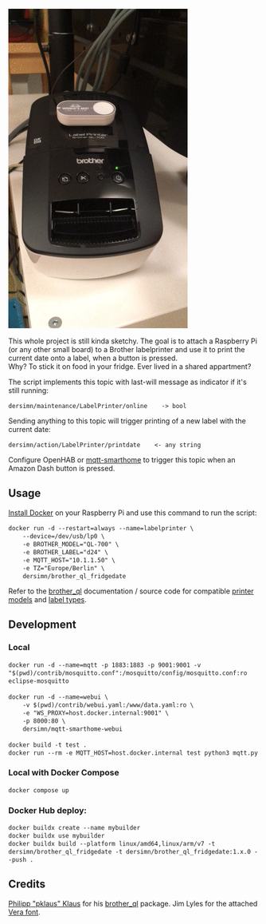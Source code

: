 ![Gif](docs/IMG_8864.TRIM.gif?raw=true)

This whole project is still kinda sketchy. The goal is to attach a Raspberry Pi (or any other small board) to a Brother labelprinter and use it to print the current date onto a label, when a button is pressed.  
Why? To stick it on food in your fridge. Ever lived in a shared appartment?

The script implements this topic with last-will message as indicator if it's still running:

    dersimn/maintenance/LabelPrinter/online    -> bool

Sending anything to this topic will trigger printing of a new label with the current date:

    dersimn/action/LabelPrinter/printdate    <- any string

Configure OpenHAB or [mqtt-smarthome](https://github.com/mqtt-smarthome/mqtt-smarthome) to trigger this topic when an Amazon Dash button is pressed.

## Usage

[Install Docker](https://docs.docker.com/install/linux/docker-ce/debian/#install-using-the-convenience-script) on your Raspberry Pi and use this command to run the script:

    docker run -d --restart=always --name=labelprinter \
        --device=/dev/usb/lp0 \
        -e BROTHER_MODEL="QL-700" \
        -e BROTHER_LABEL="d24" \
        -e MQTT_HOST="10.1.1.50" \
        -e TZ="Europe/Berlin" \
        dersimn/brother_ql_fridgedate

Refer to the [brother_ql](https://github.com/pklaus/brother_ql) documentation / source code for compatible [printer models](https://github.com/pklaus/brother_ql/blob/1cfc7e7302bb3c6ac5632cc478d4c028d7c67a92/brother_ql/models.py#L43) and [label types](https://github.com/pklaus/brother_ql/blob/1cfc7e7302bb3c6ac5632cc478d4c028d7c67a92/brother_ql/labels.py#L81).

## Development

### Local

    docker run -d --name=mqtt -p 1883:1883 -p 9001:9001 -v "$(pwd)/contrib/mosquitto.conf":/mosquitto/config/mosquitto.conf:ro eclipse-mosquitto

    docker run -d --name=webui \
        -v $(pwd)/contrib/webui.yaml:/www/data.yaml:ro \
        -e "WS_PROXY=host.docker.internal:9001" \
        -p 8000:80 \
        dersimn/mqtt-smarthome-webui

    docker build -t test .
    docker run --rm -e MQTT_HOST=host.docker.internal test python3 mqtt.py

### Local with Docker Compose

    docker compose up

### Docker Hub deploy:

    docker buildx create --name mybuilder
    docker buildx use mybuilder
    docker buildx build --platform linux/amd64,linux/arm/v7 -t dersimn/brother_ql_fridgedate -t dersimn/brother_ql_fridgedate:1.x.0 --push .

## Credits

[Philipp "pklaus" Klaus](https://github.com/pklaus) for his [brother_ql](https://github.com/pklaus/brother_ql) package. Jim Lyles for the attached [Vera font](https://en.wikipedia.org/wiki/Bitstream_Vera).